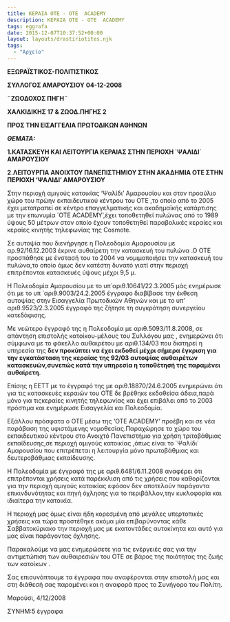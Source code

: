 ```yaml
---
title: ΚΕΡΑΙΑ ΟΤΕ - ΟΤΕ  ACADEMY
description: ΚΕΡΑΙΑ ΟΤΕ - ΟΤΕ  ACADEMY
tags: eggrafa
date: 2015-12-07T10:37:52+00:00
layout: layouts/drastiriotites.njk
tags:
  - "Αρχείο"
---
```


<!-- excerpt -->

**EΞΩΡΑΪΣΤΙΚΟΣ-ΠΟΛΙΤΙΣΤΙΚΟΣ**

**ΣΥΛΛΟΓΟΣ ΑΜΑΡΟΥΣΙΟΥ** **04-12-2008**

**¨ΖΩΟΔΟΧΟΣ ΠΗΓΗ¨**

**ΧΑΛΚΙΔΙΚΗΣ 17 &amp; ΖΩΟΔ.ΠΗΓΗΣ 2**

**ΠΡΟΣ ΤΗΝ ΕΙΣΑΓΓΕΛΙΑ ΠΡΩΤΟΔΙΚΩΝ ΑΘΗΝΩΝ**

**_ΘΕΜΑΤΑ:_**

**1.ΚΑΤΑΣΚΕΥΗ ΚΑΙ ΛΕΙΤΟΥΡΓΙΑ ΚΕΡΑΙΑΣ ΣΤΗΝ ΠΕΡΙΟΧΗ ΄ΨΑΛΙΔΙ΄ ΑΜΑΡΟΥΣΙΟΥ**

**2.ΛΕΙΤΟΥΡΓΙΑ ΑΝΟΙΧΤΟΥ ΠΑΝΕΠΙΣΤΗΜΙΟΥ ΣΤΗΝ ΑΚΑΔΗΜΙΑ ΟΤΕ ΣΤΗΝ ΠΕΡΙΟΧΗ ‘ΨΑΛΙΔΙ’ ΑΜΑΡΟΥΣΙΟΥ**

Στην περιοχή αμιγούς κατοικίας ‘Ψαλίδι’ Αμαρουσίου και στον προαύλιο χώρο του πρώην εκπαιδευτικού κέντρου του ΟΤΕ ,το οποίο από το 2005 έχει μετατραπεί σε κέντρο επαγγελματικής και ακαδημαϊκής κατάρτισης με την επωνυμία ΄ΟΤΕ ACADEMY’,έχει τοποθετηθεί πυλώνας από το 1989 ύψους 50 μέτρων στον οποίο έχουν τοποθετηθεί παραβολικές κεραίες και κεραίες κινητής τηλεφωνίας της Cosmote.

Σε αυτοψία που διενήργησε η Πολεοδομία Αμαρουσίου με αρ.92/16.12.2003 έκρινε αυθαίρετη την κατασκευή του πυλώνα .Ο ΟΤΕ προσπάθησε με ένστασή του το 2004 να νομιμοποιήσει την κατασκευή του πυλώνα,το οποίο όμως δεν κατέστη δυνατό γιατί στην περιοχή επιτρέπονται κατασκευές ύψους μέχρι 9,5 μ.

Η Πολεοδομία Αμαρουσίου με το υπ΄αριθ.10641/22.3.2005 μάς ενημέρωσε ότι με το υπ ΄αριθ.9003/24.2.2005 έγγραφο διαβίβασε την έκθεση αυτοψίας στην Εισαγγελία Πρωτοδικών Αθηνών και με το υπ’ αριθ.9523/2.3.2005 έγγραφό της ζήτησε τη συγκρότηση συνεργείου κατεδάφισης.

Με νεώτερο έγγραφό της η Πολεοδομία με αριθ.5093/11.8.2008, σε απάντηση επιστολής κατοίκου-μέλους του Συλλόγου μας , ενημερώνει ότι σύμφωνα με το φάκελλο αυθαιρέτου με αριθ.134/03 που διατηρεί η υπηρεσία της **δεν προκύπτει να έχει εκδοθεί μέχρι σήμερα έγκριση για την εγκατάσταση της κεραίας της 92/03 αυτοψίας αυθαιρέτων κατασκευών,συνεπώς κατά την υπηρεσία η τοποθέτησή της παραμένει αυθαίρετη**.

Επίσης η ΕΕΤΤ με το έγγραφό της με αριθ.18870/24.6.2005 ενημερώνει ότι για τις κατασκευές κεραιών του ΟΤΕ δε βρέθηκε εκδοθείσα άδεια,παρά μόνο για τιςκεραίες κινητής τηλεφωνίας και έχει επιβάλει από το 2003 πρόστιμα και ενημέρωσε Εισαγγελία και Πολεοδομία.

Εξάλλου πρόσφατα ο ΟΤΕ μέσω της ‘OTE ACADEMY’ προέβη και σε νέα παράβαση της υφιστάμενης νομοθεσίας.Παραχώρησε το χώρο του εκπαιδευτικού κέντρου στο Ανοιχτό Πανεπιστήμιο για χρήση τριτοβάθμιας εκπαίδευσης,σε περιοχή αμιγούς κατοικίας ,όπως είναι το ΄Ψαλίδι΄ Αμαρουσίου που επιτρέπεται η λειτουργία μόνο πρωτοβάθμιας και δευτεροβάθμιας εκπαίδευσης.

Η Πολεοδομία με έγγραφό της με αριθ.6481/6.11.2008 αναφέρει ότι επιτρέπονται χρήσεις κατά παρέκκλιση από τις χρήσεις που καθορίζονται για την περιοχή αμιγούς κατοικίας εφόσον δεν αποτελούν παράγοντα επικινδυνότητας και πηγή όχλησης για το περιβάλλον,την κυκλοφορία και ιδιαίτερα την κατοικία.

Η περιοχή μας όμως είναι ήδη κορεσμένη από μεγάλες υπερτοπικές χρήσεις και τώρα προστέθηκε ακόμα μία επιβαρύνοντας κάθε Σαββατοκύριακο την περιοχή μας με εκατοντάδες αυτοκίνητα και αυτό για μας είναι παράγοντας όχλησης.

Παρακαλούμε να μας ενημερώσετε για τις ενέργειές σας για την αντιμετώπιση των αυθαιρεσιών του ΟΤΕ σε βάρος της ποιότητας της ζωής των κατοίκων .

Σας επισυνάπτουμε τα έγγραφα που αναφέρονται στην επιστολή μας και στη διάθεσή σας παραμένει και η αναφορά προς το Συνήγορο του Πολίτη.

Μαρούσι, 4/12/2008

ΣΥΝΗΜ:5 έγγραφα
